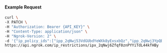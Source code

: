 <!-- Code generated for API Clients. DO NOT EDIT. -->

#### Example Request

```bash
curl \
-X PATCH \
-H "Authorization: Bearer {API_KEY}" \
-H "Content-Type: application/json" \
-H "Ngrok-Version: 2" \
-d '{"ip_policy_ids":["ipp_2qNwj53VdGUbdYeWXk8yExsxbQz","ipp_2qNwj3YpQBhJAtzYIWdxgQdCUvO"]}' \
https://api.ngrok.com/ip_restrictions/ipx_2qNwj6Zfqf0znPYYiTdL44kfHBy
```
